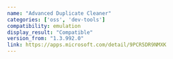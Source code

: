 ```yaml
---
name: "Advanced Duplicate Cleaner"
categories: ['oss', 'dev-tools']
compatibility: emulation
display_result: "Compatible"
version_from: "1.3.992.0"
link: https://apps.microsoft.com/detail/9PCR5DR9NMXK
---
```

